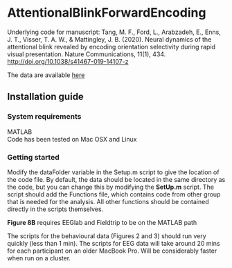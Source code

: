 # AttentionalBlinkForwardEncoding
Underlying code for manuscript: Tang, M. F., Ford, L., Arabzadeh, E., Enns, J. T., Visser, T. A. W., & Mattingley, J. B. (2020). Neural dynamics of the attentional blink revealed by encoding orientation selectivity during rapid visual presentation. Nature Communications, 11(1), 434. http://doi.org/10.1038/s41467-019-14107-z

The data are available [here](https://osf.io/f9g6h/)





## Installation guide 
### System requirements 
MATLAB <br>
Code has been tested on Mac OSX and Linux

### Getting started
Modify the dataFolder variable in the Setup.m script to give the location of the code file. By default, the data should be located in the same directory as the code, but you can change this by modifying the **SetUp.m** script. The script should add the Functions file, which contains code from other group that is needed for the analysis. All other functions should be contained directly in the scripts themselves.

**Figure 8B** requires EEGlab and Fieldtrip to be on the MATLAB path


The scripts for the behavioural data (Figures 2 and 3) should run very quickly (less than 1 min). The scripts for EEG data will take around 20 mins for each participant on an older MacBook Pro. Will be considerably faster when run on a cluster. 
